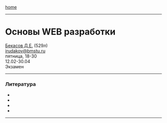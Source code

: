 [home](https://github.com/dKosarevsky/iu7/blob/master/2021_6_sem.md)
____________________________________
# Основы WEB разработки
[Бекасов Д.Е.]() (529л) \
irudakov@bmstu.ru \
пятница, 18-30 \
12.02-30.04 \
Экзамен 
____________________________________
### Литература

* []()
* []()
* []()
* []()
____________________________________
